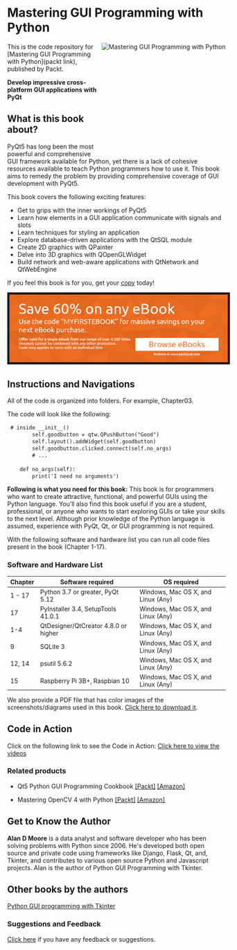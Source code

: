 # Mastering GUI Programming with Python

<packt link><img src="" alt="Mastering GUI Programming with Python" height="256px" align="right"></a>

This is the code repository for [Mastering GUI Programming with Python](packt link), published by Packt.

**Develop impressive cross-platform GUI applications with PyQt**

## What is this book about?
PyQt5 has long been the most powerful and comprehensive GUI framework available for Python, yet there is a lack of cohesive resources available to teach Python programmers how to use it. This book aims to remedy the problem by providing comprehensive coverage of GUI development with PyQt5. 


This book covers the following exciting features:
- Get to grips with the inner workings of PyQt5
- Learn how elements in a GUI application communicate with signals and slots
- Learn techniques for styling an application
- Explore database-driven applications with the QtSQL module
- Create 2D graphics with QPainter
- Delve into 3D graphics with QOpenGLWidget
- Build network and web-aware applications with QtNetwork and QtWebEngine


If you feel this book is for you, get your [copy](https://www.amazon.com/dp/1-789-61290-X) today!

<a href="https://www.packtpub.com/?utm_source=github&utm_medium=banner&utm_campaign=GitHubBanner"><img src="https://raw.githubusercontent.com/PacktPublishing/GitHub/master/GitHub.png" 
alt="https://www.packtpub.com/" border="5" /></a>

## Instructions and Navigations
All of the code is organized into folders. For example, Chapter03.

The code will look like the following:
```
 # inside __init__()
        self.goodbutton = qtw.QPushButton("Good")
        self.layout().addWidget(self.goodbutton)
        self.goodbutton.clicked.connect(self.no_args)
        # ...

    def no_args(self):
        print('I need no arguments')
```

**Following is what you need for this book:**
This book is for programmers who want to create attractive, functional, and powerful GUIs using the Python language. You’ll also find this book useful if you are a student, professional, or anyone who wants to start exploring GUIs or take your skills to the next level. Although prior knowledge of the Python language is assumed, experience with PyQt, Qt, or GUI programming is not required.

With the following software and hardware list you can run all code files present in the book (Chapter 1-17).
### Software and Hardware List
| Chapter | Software required | OS required |
| -------- | ------------------------------------ | ----------------------------------- |
| 1 - 17 | Python 3.7 or greater, PyQt 5.12 | Windows, Mac OS X, and Linux (Any) |
| 17 | PyInstaller 3.4, SetupTools 41.0.1 | Windows, Mac OS X, and Linux (Any) |
| 1-4 | QtDesigner/QtCreator 4.8.0 or higher | Windows, Mac OS X, and Linux (Any) |
| 9 | SQLite 3 | Windows, Mac OS X, and Linux (Any) |
| 12, 14 | psutil 5.6.2 | Windows, Mac OS X, and Linux (Any) |
| 15 | Raspberry Pi 3B+, Raspbian 10 | Windows, Mac OS X, and Linux (Any) |


We also provide a PDF file that has color images of the screenshots/diagrams used in this book. [Click here to download it](http://www.packtpub.com/sites/default/files/downloads/9781789612905_ColorImages.pdf).

## Code in Action

Click on the following link to see the Code in Action: [Click here to view the videos](http://bit.ly/2M3QVrl)

### Related products
* Qt5 Python GUI Programming Cookbook [[Packt]](https://www.packtpub.com/application-development/qt5-python-gui-programming-cookbook?utm_source=github&utm_medium=repository&utm_campaign=) [[Amazon]](https://www.amazon.com/dp/B079S4Q9T2)

* Mastering OpenCV 4 with Python [[Packt]](https://www.packtpub.com/application-development/mastering-opencv-4-python?utm_source=github&utm_medium=repository&utm_campaign=) [[Amazon]](https://www.amazon.com/dp/B07Q85SJLK)


## Get to Know the Author
**Alan D Moore**
is a data analyst and software developer who has been solving problems with Python since 2006. He's developed both open source and private code using frameworks like Django, Flask, Qt, and, Tkinter, and contributes to various open source Python and Javascript projects. Alan is the author of Python GUI Programming with Tkinter.



## Other books by the authors
[Python GUI programming with Tkinter](https://www.packtpub.com/application-development/python-gui-programming-tkinter?utm_source=github&utm_medium=repository&utm_campaign=)


### Suggestions and Feedback
[Click here](https://docs.google.com/forms/d/e/1FAIpQLSdy7dATC6QmEL81FIUuymZ0Wy9vH1jHkvpY57OiMeKGqib_Ow/viewform) if you have any feedback or suggestions.


